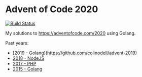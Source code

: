 # Advent of Code 2020

[![Build Status](https://img.shields.io/github/workflow/status/colinodell/advent-2020/Test/main.svg?style=flat-square)](https://github.com/colinodell/advent-2020/actions?query=workflow%3ATest+branch%3Amain)

My solutions to https://adventofcode.com/2020 using Golang.

Past years:

 - [2019 - Golang)(https://github.com/colinodell/advent-2019)
 - [2018 - NodeJS](https://github.com/colinodell/advent-2018)
 - [2017 - PHP](https://github.com/colinodell/advent-2017)
 - [2015 - Golang](https://github.com/colinodell/advent-2015)
